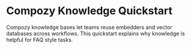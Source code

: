# Compozy Knowledge Quickstart

Compozy knowledge bases let teams reuse embedders and vector databases across workflows. This quickstart explains why knowledge is helpful for FAQ style tasks.
